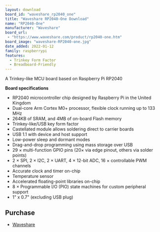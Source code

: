 ```yaml
---
layout: download
board_id: "waveshare_rp2040_one"
title: "Waveshare RP2040-One Download"
name: "RP2040-One"
manufacturer: "Waveshare"
board_url:
 - "https://www.waveshare.com/product/rp2040-one.htm"
board_image: "waveshare-RP2040-one.jpg"
date_added: 2022-01-12
family: raspberrypi
features:
  - Trinkey Form Factor
  - Breadboard-Friendly
---
```


A Trinkey-like MCU board based on Raspberry Pi RP2040

**Board specifications**

  - RP2040 microcontroller chip designed by Raspberry Pi in the United Kingdom
  - Dual-core Arm Cortex M0+ processor, flexible clock running up to 133 MHz
  - 264KB of SRAM, and 4MB of on-board Flash memory
  - Trinkey-like/USB key form factor
  - Castellated module allows soldering direct to carrier boards
  - USB 1.1 with device and host support
  - Low-power sleep and dormant modes
  - Drag-and-drop programming using mass storage over USB
  - 29 × multi-function GPIO pins (20× via edge pinout, others via solder points)
  - 2 × SPI, 2 × I2C, 2 × UART, 4 × 12-bit ADC, 16 × controllable PWM channels
  - Accurate clock and timer on-chip
  - Temperature sensor
  - Accelerated floating-point libraries on-chip
  - 8 × Programmable I/O (PIO) state machines for custom peripheral support
  - 1" x 0.7" (excluding USB plug)

## Purchase
* [Waveshare](https://www.waveshare.com/rp2040-one.htm)
